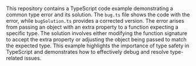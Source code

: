 This repository contains a TypeScript code example demonstrating a common type error and its solution. The `bug.ts` file shows the code with the error, while `bugSolution.ts` provides a corrected version. The error arises from passing an object with an extra property to a function expecting a specific type. The solution involves either modifying the function signature to accept the extra property or adjusting the object being passed to match the expected type.  This example highlights the importance of type safety in TypeScript and demonstrates how to effectively debug and resolve type-related issues.